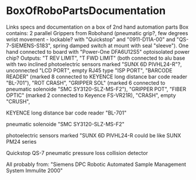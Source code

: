 # BoxOfRoboPartsDocumentation
Links specs and documentation on a box of 2nd hand automation parts
Box contains:
2 parallel Grippers from Robohand (pneumatic grip?, few degrees wrist movement - lockable? with "Quickstop" and "0911-D11A-00" and "QS-7-SIEMENS-S183", spring damped switch at mount with seal "sleeve").
One hand connected to board with "Power-One DFA6U12S5" optoisolated power chip? Outputs: "T REV LIMIT", "T FWD LIMIT" (both connected to alu base with two inclined photoelectric sensors marked "SUNX 6D PIVHL24-R"?, unconnected "LCD PORT", empty RJ45 type "ISP PORT", "BARCODE READER" (marked 8 connected to KEYENCE long distance bar code reader "BL-701"), "ROT CRASH", "GRIPPER SOL" (marked 6 connected to pneumatic solenoide "SMC SY3120-SLZ-MS-F2"), "GRIPPER POT", "FIBER OPTIC" (marked 2 connected to Keyence FS-VR21R), "CRASH", empty "CRUSH", 

KEYENCE long distance bar code reader "BL-701"

pneumatic solenoide "SMC SY3120-SLZ-MS-F2"

photoelectric sensors marked "SUNX 6D PIVHL24-R could be like SUNX PM24 series

Quickstop QS-7 pneumatic pressure loss collision detector

All probably from: "Siemens DPC Robotic Automated Sample Management System Immulite 2000"
